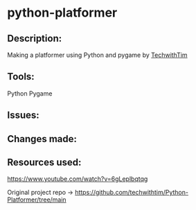 # python-platformer

<h2>Description:</h2>
Making a platformer using Python and pygame by <a href="https://www.youtube.com/watch?v=6gLeplbqtqg">TechwithTim</a>


## Tools:
Python 
Pygame


## Issues:


## Changes made: 


## Resources used:

https://www.youtube.com/watch?v=6gLeplbqtqg

Original project repo -> https://github.com/techwithtim/Python-Platformer/tree/main






